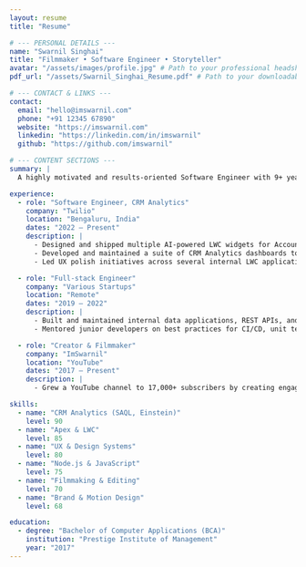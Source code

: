 ```yaml
---
layout: resume
title: "Resume"

# --- PERSONAL DETAILS ---
name: "Swarnil Singhai"
title: "Filmmaker • Software Engineer • Storyteller"
avatar: "/assets/images/profile.jpg" # Path to your professional headshot
pdf_url: "/assets/Swarnil_Singhai_Resume.pdf" # Path to your downloadable PDF resume

# --- CONTACT & LINKS ---
contact:
  email: "hello@imswarnil.com"
  phone: "+91 12345 67890"
  website: "https://imswarnil.com"
  linkedin: "https://linkedin.com/in/imswarnil"
  github: "https://github.com/imswarnil"

# --- CONTENT SECTIONS ---
summary: |
  A highly motivated and results-oriented Software Engineer with 9+ years of experience specializing in Salesforce CRM Analytics and custom application development. Proven ability to translate complex business requirements into elegant, scalable solutions. Combines deep technical expertise in Apex, LWC, and data visualization with a storyteller's eye for user experience and product design.

experience:
  - role: "Software Engineer, CRM Analytics"
    company: "Twilio"
    location: "Bengaluru, India"
    dates: "2022 – Present"
    description: |
      - Designed and shipped multiple AI-powered LWC widgets for Account Planning, including win-probability analysis and next-best-action recommendations.
      - Developed and maintained a suite of CRM Analytics dashboards to track credit memo exposure and AE revenue insights, providing critical data to the sales organization.
      - Led UX polish initiatives across several internal LWC applications, resulting in a 20% increase in user satisfaction scores.

  - role: "Full-stack Engineer"
    company: "Various Startups"
    location: "Remote"
    dates: "2019 – 2022"
    description: |
      - Built and maintained internal data applications, REST APIs, and analytics platforms for B2B SaaS companies.
      - Mentored junior developers on best practices for CI/CD, unit testing, and system design.

  - role: "Creator & Filmmaker"
    company: "ImSwarnil"
    location: "YouTube"
    dates: "2017 – Present"
    description: |
      - Grew a YouTube channel to 17,000+ subscribers by creating engaging content documenting technology, filmmaking, and personal growth stories in Bengaluru.

skills:
  - name: "CRM Analytics (SAQL, Einstein)"
    level: 90
  - name: "Apex & LWC"
    level: 85
  - name: "UX & Design Systems"
    level: 80
  - name: "Node.js & JavaScript"
    level: 75
  - name: "Filmmaking & Editing"
    level: 70
  - name: "Brand & Motion Design"
    level: 68

education:
  - degree: "Bachelor of Computer Applications (BCA)"
    institution: "Prestige Institute of Management"
    year: "2017"
---
```


<!-- No content is needed here in the body. Everything is driven by the front matter! -->